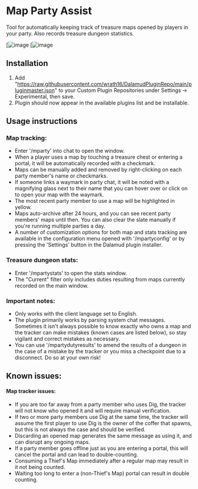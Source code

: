 # Map Party Assist

Tool for automatically keeping track of treasure maps opened by players in your party. Also records treasure dungeon statistics.

[![image](https://i.imgur.com/JeyAe7l.png) [![image](https://i.imgur.com/OMK8LPU.png)

## Installation

1. Add "https://raw.githubusercontent.com/wrath16/DalamudPluginRepo/main/pluginmaster.json" to your Custom Plugin Repositories under Settings -> Experimental, then save.
2. Plugin should now appear in the available plugins list and be installable.

## Usage instructions 

### Map tracking:

* Enter '/mparty' into chat to open the window.
* When a player uses a map by touching a treasure chest or entering a portal, it will be automatically recorded with a checkmark.
* Maps can be manually added and removed by right-clicking on each party member's name or checkmarks.
* If someone links a waymark in party chat, it will be noted with a magnifying glass next to their name that you can hover over or click on to open your map with the waymark.
* The most recent party member to use a map will be highlighted in yellow.
* Maps auto-archive after 24 hours, and you can see recent party members' maps until then. You can also clear the slate manually if you're running multiple parties a day.
* A number of customization options for both map and stats tracking are available in the configuration menu opened with '/mpartyconfig' or by pressing the 'Settings' button in the Dalamud plugin installer.

### Treasure dungeon stats:

* Enter '/mpartystats' to open the stats window.
* The "Current" filter only includes duties resulting from maps currently recorded on the main window.

### Important notes:
* Only works with the client language set to English.
* The plugin primarily works by parsing system chat messages. Sometimes it isn't always possible to know exactly who owns a map and the tracker can make mistakes (known cases are listed below), so stay vigilant and correct mistakes as necessary.
* You can use '/mpartydutyresults' to amend the results of a dungeon in the case of a mistake by the tracker or you miss a checkpoint due to a disconnect. Do so at your own risk!

## Known issues:

#### Map tracker issues:
* If you are too far away from a party member who uses Dig, the tracker will not know who opened it and will require manual verification.
* If two or more party members use Dig at the same time, the tracker will assume the first player to use Dig is the owner of the coffer that spawns, but this is not always the case and should be verified.
* Discarding an opened map generates the same message as using it, and can disrupt any ongoing maps.
* If a party member goes offline just as you are entering a portal, this will cancel the portal and can lead to double-counting.
* Consuming a Thief's Map immediately after a regular map may result in it not being counted.
* Waiting too long to enter a (non-Thief's Map) portal can result in double counting.

